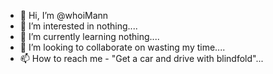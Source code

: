 - 👋 Hi, I’m @whoiMann
- 👀 I’m interested in nothing....
- 🌱 I’m currently learning nothing....
- 💞️ I’m looking to collaborate on wasting my time....
- 📫 How to reach me - "Get a car and drive with blindfold"...

<!---
whoiMann/whoiMann is a ✨ special ✨ repository because its `README.md` (this file) appears on your GitHub profile.
You can click the Preview link to take a look at your changes.
--->
